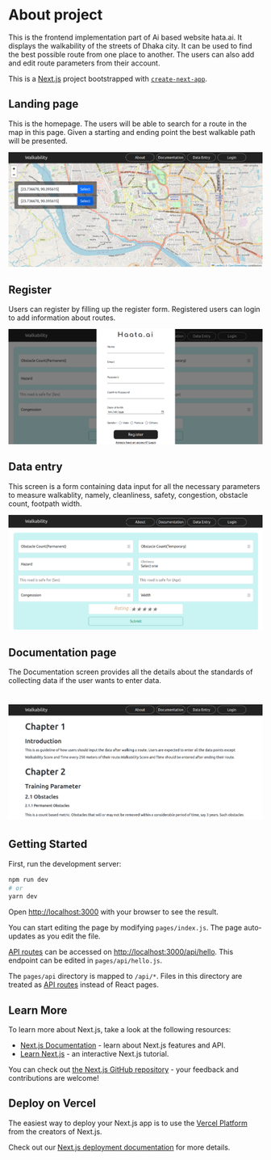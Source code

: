 # About project
This is the frontend implementation part of Ai based website hata.ai. It displays the walkability of the streets of Dhaka city. It can be used to find the best possible route from one place to another. The users can also add and edit route parameters from their account.


This is a [Next.js](https://nextjs.org/) project bootstrapped with [`create-next-app`](https://github.com/vercel/next.js/tree/canary/packages/create-next-app).

## Landing page

This is the homepage. The users will be able to search for a route in the map in this page. Given a starting and ending point the best walkable path will be presented.

![](https://github.com/adnantech17/walkability-frontend/blob/develop/screenshots/walkability-homepage.png)


## Register

Users can register by filling up the register form. Registered users can login to add information about routes.

![](https://github.com/adnantech17/walkability-frontend/blob/develop/screenshots/walkability-signup.png)


## Data entry

This screen is a form containing data input for all the necessary parameters to measure walkablity, namely, cleanliness, safety, congestion, obstacle count, footpath width.

![](https://github.com/adnantech17/walkability-frontend/blob/develop/screenshots/walkability-dataentry.png)



## Documentation page


The Documentation screen provides all the details about the standards of collecting data if the user wants to enter data.


# ![](https://github.com/adnantech17/walkability-frontend/blob/develop/screenshots/walkability-documentation.png)

## Getting Started

First, run the development server:

```bash
npm run dev
# or
yarn dev
```

Open [http://localhost:3000](http://localhost:3000) with your browser to see the result.

You can start editing the page by modifying `pages/index.js`. The page auto-updates as you edit the file.

[API routes](https://nextjs.org/docs/api-routes/introduction) can be accessed on [http://localhost:3000/api/hello](http://localhost:3000/api/hello). This endpoint can be edited in `pages/api/hello.js`.

The `pages/api` directory is mapped to `/api/*`. Files in this directory are treated as [API routes](https://nextjs.org/docs/api-routes/introduction) instead of React pages.

## Learn More

To learn more about Next.js, take a look at the following resources:

- [Next.js Documentation](https://nextjs.org/docs) - learn about Next.js features and API.
- [Learn Next.js](https://nextjs.org/learn) - an interactive Next.js tutorial.

You can check out [the Next.js GitHub repository](https://github.com/vercel/next.js/) - your feedback and contributions are welcome!

## Deploy on Vercel

The easiest way to deploy your Next.js app is to use the [Vercel Platform](https://vercel.com/new?utm_medium=default-template&filter=next.js&utm_source=create-next-app&utm_campaign=create-next-app-readme) from the creators of Next.js.

Check out our [Next.js deployment documentation](https://nextjs.org/docs/deployment) for more details.
